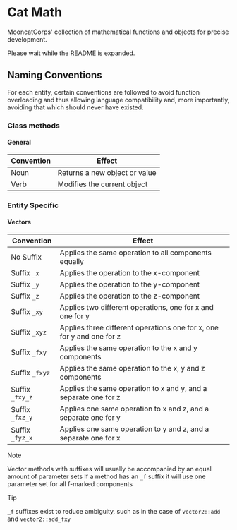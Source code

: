 # Cat Math
MooncatCorps' collection of mathematical functions and objects for precise
development.

Please wait while the README is expanded.

## Naming Conventions
For each entity, certain conventions are followed to avoid function
overloading and thus allowing language compatibility and, more importantly,
avoiding that which should never have existed.

### Class methods

#### General
| Convention            | Effect |
| --------------------- | ------ |
| Noun                  | Returns a new object or value
| Verb                  | Modifies the current object

### Entity Specific
#### Vectors

| Convention      | Effect |
| --------------- | ------ |
| No Suffix       | Applies the same operation to all components equally
| Suffix `_x`     | Applies the operation to the x-component
| Suffix `_y`     | Applies the operation to the y-component
| Suffix `_z`     | Applies the operation to the z-component
| Suffix `_xy`    | Applies two different operations, one for x and one for y
| Suffix `_xyz`   | Applies three different operations one for x, one for y and one for z
| Suffix `_fxy`   | Applies the same operation to the x and y components
| Suffix `_fxyz`  | Applies the same operation to the x, y and z components
| Suffix `_fxy_z` | Applies the same operation to x and y, and a separate one for z
| Suffix `_fxz_y` | Applies one same operation to x and z, and a separate one for y
| Suffix `_fyz_x` | Applies one same operation to y and z, and a separate one for x

> [!NOTE]  
> Vector methods with suffixes will usually be accompanied by an equal amount of parameter sets
> If a method has an `_f` suffix it will use one parameter set for all f-marked components

> [!TIP]
> `_f` suffixes exist to reduce ambiguity, such as in the case of `vector2::add` and `vector2::add_fxy`

